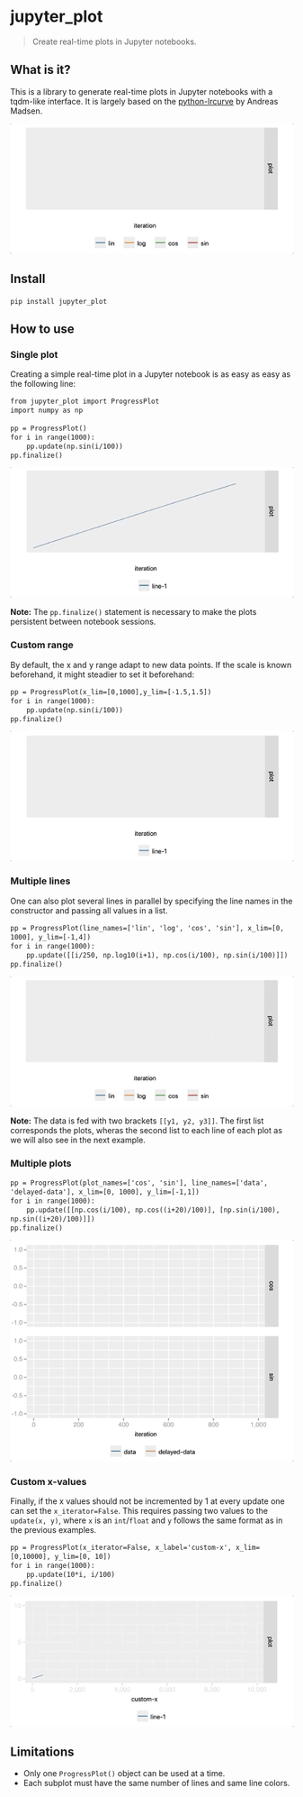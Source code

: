 <!--

#################################################
### THIS FILE WAS AUTOGENERATED! DO NOT EDIT! ###
#################################################
# file to edit: notebooks/index.ipynb
# command to build the docs after a change: nbdev_build_docs

-->

# jupyter_plot

> Create real-time plots in Jupyter notebooks.


## What is it?

This is a library to generate real-time plots in Jupyter notebooks with a tqdm-like interface. It is largely based on the [python-lrcurve](https://github.com/AndreasMadsen/python-lrcurve) by Andreas Madsen.

![single-plot](notebooks/images/plot_multiple_static.gif)

## Install

`pip install jupyter_plot`

## How to use
### Single plot

Creating a simple real-time plot in a Jupyter notebook is as easy as easy as the following line:
<div class="codecell" markdown="1">
<div class="input_area" markdown="1">

```
from jupyter_plot import ProgressPlot
import numpy as np

pp = ProgressPlot()
for i in range(1000):
    pp.update(np.sin(i/100))
pp.finalize()
```

</div>

</div>

![single-plot](notebooks/images/plot_single_dynamic.gif)

**Note:** The `pp.finalize()` statement is necessary to make the plots persistent between notebook sessions.

### Custom range
By default, the x and y range adapt to new data points. If the scale is known beforehand, it might steadier to set it beforehand:
<div class="codecell" markdown="1">
<div class="input_area" markdown="1">

```
pp = ProgressPlot(x_lim=[0,1000],y_lim=[-1.5,1.5])
for i in range(1000):
    pp.update(np.sin(i/100))
pp.finalize()
```

</div>

</div>

![single-plot](notebooks/images/plot_single_static.gif)

### Multiple lines
One can also plot several lines in parallel by specifying the line names in the constructor and passing all values in a list.
<div class="codecell" markdown="1">
<div class="input_area" markdown="1">

```
pp = ProgressPlot(line_names=['lin', 'log', 'cos', 'sin'], x_lim=[0, 1000], y_lim=[-1,4])
for i in range(1000):
    pp.update([[i/250, np.log10(i+1), np.cos(i/100), np.sin(i/100)]])
pp.finalize()
```

</div>

</div>

![single-plot](notebooks/images/plot_multiple_static.gif)

**Note:** The data is fed with two brackets `[[y1, y2, y3]]`. The first list corresponds the plots, wheras the second list to each line of each plot as we will also see in the next example.

### Multiple plots
<div class="codecell" markdown="1">
<div class="input_area" markdown="1">

```
pp = ProgressPlot(plot_names=['cos', 'sin'], line_names=['data', 'delayed-data'], x_lim=[0, 1000], y_lim=[-1,1])
for i in range(1000):
    pp.update([[np.cos(i/100), np.cos((i+20)/100)], [np.sin(i/100), np.sin((i+20)/100)]])
pp.finalize()
```

</div>

</div>

![single-plot](notebooks/images/plot_multiple_plots_static.gif)

### Custom x-values
Finally, if the x values should not be incremented by 1 at every update one can set the `x_iterator=False`. This requires passing two values to the `update(x, y)`, where `x` is an `int`/`float` and `y` follows the same format as in the previous examples.
<div class="codecell" markdown="1">
<div class="input_area" markdown="1">

```
pp = ProgressPlot(x_iterator=False, x_label='custom-x', x_lim=[0,10000], y_lim=[0, 10])
for i in range(1000):
    pp.update(10*i, i/100)
pp.finalize()
```

</div>

</div>

![single-plot](notebooks/images/plot_single_static_custom.gif)

## Limitations

* Only one `ProgressPlot()` object can be used at a time. 
* Each subplot must have the same number of lines and same line colors.
